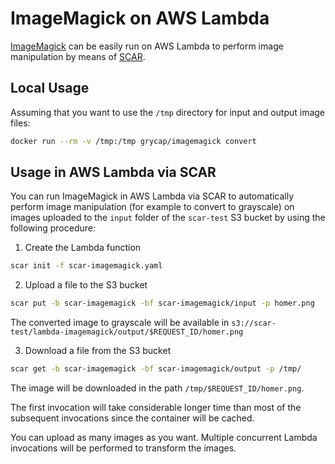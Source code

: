 # ImageMagick on AWS Lambda

[ImageMagick](https://www.imagemagick.org/) can be easily run on AWS Lambda to perform image manipulation by means of [SCAR](https://github.com/grycap/scar).

## Local Usage
Assuming that you want to use the `/tmp` directory for input and output image files:

```sh
docker run --rm -v /tmp:/tmp grycap/imagemagick convert 
```

## Usage in AWS Lambda via SCAR

You can run ImageMagick in AWS Lambda via SCAR to automatically perform image manipulation (for example to convert to grayscale) on images uploaded to the `input` folder of the `scar-test` S3 bucket by using the following procedure:

1. Create the Lambda function

```sh
scar init -f scar-imagemagick.yaml
```

2. Upload a file to the S3 bucket

```sh
scar put -b scar-imagemagick -bf scar-imagemagick/input -p homer.png
```

The converted image to grayscale will be available in `s3://scar-test/lambda-imagemagick/output/$REQUEST_ID/homer.png`

3. Download a file from the S3 bucket
```sh
scar get -b scar-imagemagick -bf scar-imagemagick/output -p /tmp/
```

The image will be downloaded in the path `/tmp/$REQUEST_ID/homer.png`.

The first invocation will take considerable longer time than most of the subsequent invocations since the container will be cached.

You can upload as many images as you want. Multiple concurrent Lambda invocations will be performed to transform the images.
